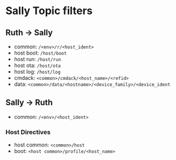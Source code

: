 # Sally Topic filters

## Ruth -> Sally

- common: `/<env>/r/<host_ident>`
- host boot: `/host/boot`
- host run: `/host/run`
- host ota: `/host/ota`
- host log: `/host/log`
- cmdack: `<common>/cmdack/<host_name>/<refid>`
- data: `<common>/data/<hostname>/<device_family>/<device_ident`

## Sally -> Ruth

- common: `/<env>/<host_ident>`

### Host Directives

- host common: `<common>/host`
- boot: `<host common>/profile/<host_name>`
